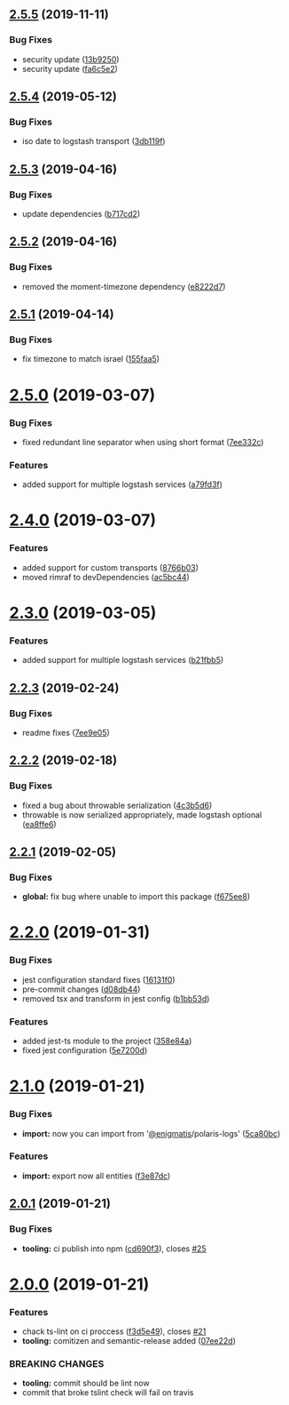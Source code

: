 ## [2.5.5](https://github.com/Enigmatis/polaris-logs/compare/v2.5.4...v2.5.5) (2019-11-11)


### Bug Fixes

* security update ([13b9250](https://github.com/Enigmatis/polaris-logs/commit/13b92500d6f3ce897f26c06c00743090d734e802))
* security update ([fa6c5e2](https://github.com/Enigmatis/polaris-logs/commit/fa6c5e203a42a44142878f89eceb11e4ba796897))

## [2.5.4](https://github.com/Enigmatis/polaris-logs/compare/v2.5.3...v2.5.4) (2019-05-12)


### Bug Fixes

* iso date to logstash transport ([3db119f](https://github.com/Enigmatis/polaris-logs/commit/3db119f))

## [2.5.3](https://github.com/Enigmatis/polaris-logs/compare/v2.5.2...v2.5.3) (2019-04-16)


### Bug Fixes

* update dependencies ([b717cd2](https://github.com/Enigmatis/polaris-logs/commit/b717cd2))

## [2.5.2](https://github.com/Enigmatis/polaris-logs/compare/v2.5.1...v2.5.2) (2019-04-16)


### Bug Fixes

* removed the moment-timezone dependency ([e8222d7](https://github.com/Enigmatis/polaris-logs/commit/e8222d7))

## [2.5.1](https://github.com/Enigmatis/polaris-logs/compare/v2.5.0...v2.5.1) (2019-04-14)


### Bug Fixes

* fix timezone to match israel ([155faa5](https://github.com/Enigmatis/polaris-logs/commit/155faa5))

# [2.5.0](https://github.com/Enigmatis/polaris-logs/compare/v2.4.0...v2.5.0) (2019-03-07)


### Bug Fixes

* fixed redundant line separator when using short format ([7ee332c](https://github.com/Enigmatis/polaris-logs/commit/7ee332c))


### Features

* added support for multiple logstash services ([a79fd3f](https://github.com/Enigmatis/polaris-logs/commit/a79fd3f))

# [2.4.0](https://github.com/Enigmatis/polaris-logs/compare/v2.3.0...v2.4.0) (2019-03-07)


### Features

* added support for custom transports ([8766b03](https://github.com/Enigmatis/polaris-logs/commit/8766b03))
* moved rimraf to devDependencies ([ac5bc44](https://github.com/Enigmatis/polaris-logs/commit/ac5bc44))

# [2.3.0](https://github.com/Enigmatis/polaris-logs/compare/v2.2.3...v2.3.0) (2019-03-05)


### Features

* added support for multiple logstash services ([b21fbb5](https://github.com/Enigmatis/polaris-logs/commit/b21fbb5))

## [2.2.3](https://github.com/Enigmatis/polaris-logs/compare/v2.2.2...v2.2.3) (2019-02-24)


### Bug Fixes

* readme fixes ([7ee9e05](https://github.com/Enigmatis/polaris-logs/commit/7ee9e05))

## [2.2.2](https://github.com/Enigmatis/polaris-logs/compare/v2.2.1...v2.2.2) (2019-02-18)


### Bug Fixes

* fixed a bug about throwable serialization ([4c3b5d6](https://github.com/Enigmatis/polaris-logs/commit/4c3b5d6))
* throwable is now serialized appropriately, made logstash optional ([ea8ffe6](https://github.com/Enigmatis/polaris-logs/commit/ea8ffe6))

## [2.2.1](https://github.com/Enigmatis/polaris-logs/compare/v2.2.0...v2.2.1) (2019-02-05)


### Bug Fixes

* **global:** fix bug where unable to import this package ([f675ee8](https://github.com/Enigmatis/polaris-logs/commit/f675ee8))

# [2.2.0](https://github.com/Enigmatis/polaris-logs/compare/v2.1.0...v2.2.0) (2019-01-31)


### Bug Fixes

* jest configuration standard fixes ([16131f0](https://github.com/Enigmatis/polaris-logs/commit/16131f0))
* pre-commit changes ([d08db44](https://github.com/Enigmatis/polaris-logs/commit/d08db44))
* removed tsx and transform in jest config ([b1bb53d](https://github.com/Enigmatis/polaris-logs/commit/b1bb53d))


### Features

* added jest-ts module to the project ([358e84a](https://github.com/Enigmatis/polaris-logs/commit/358e84a))
* fixed jest configuration ([5e7200d](https://github.com/Enigmatis/polaris-logs/commit/5e7200d))

# [2.1.0](https://github.com/Enigmatis/polaris-logs/compare/v2.0.1...v2.1.0) (2019-01-21)


### Bug Fixes

* **import:** now you can import from '[@enigmatis](https://github.com/enigmatis)/polaris-logs' ([5ca80bc](https://github.com/Enigmatis/polaris-logs/commit/5ca80bc))


### Features

* **import:** export now all entities ([f3e87dc](https://github.com/Enigmatis/polaris-logs/commit/f3e87dc))

## [2.0.1](https://github.com/Enigmatis/polaris-logs/compare/v2.0.0...v2.0.1) (2019-01-21)


### Bug Fixes

* **tooling:** ci publish into npm ([cd690f3](https://github.com/Enigmatis/polaris-logs/commit/cd690f3)), closes [#25](https://github.com/Enigmatis/polaris-logs/issues/25)

# [2.0.0](https://github.com/Enigmatis/polaris-logs/compare/v1.0.6...v2.0.0) (2019-01-21)


### Features

* chack ts-lint on ci proccess ([f3d5e49](https://github.com/Enigmatis/polaris-logs/commit/f3d5e49)), closes [#21](https://github.com/Enigmatis/polaris-logs/issues/21)
* **tooling:** comitizen and semantic-release added ([07ee22d](https://github.com/Enigmatis/polaris-logs/commit/07ee22d))


### BREAKING CHANGES

* **tooling:** commit should be lint now
* commit that broke tslint check will fail on travis
